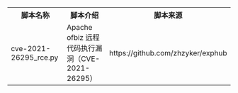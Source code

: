 <table>
<tr>
    <th>脚本名称</th>
    <th>脚本介绍</th>
    <th>脚本来源</th>
</tr>
<tr>
    <td>cve-2021-26295_rce.py</td>
    <td>Apache ofbiz 远程代码执行漏洞（CVE-2021-26295）</td>
    <td>https://github.com/zhzyker/exphub</td>
</tr>
